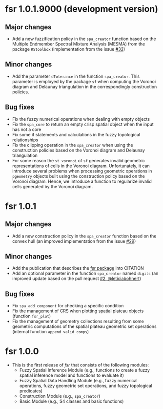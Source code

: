 # fsr 1.0.1.9000 (development version)

## Major changes

- Add a new fuzzification policy in the `spa_creator` function based on the Multiple Endmember Spectral Mixture Analysis (MESMA) from the package `RStoolbox` (implementation from the issue [#32](https://github.com/accarniel/fsr/issues/32))

## Minor changes

- Add the parameter `dTolerance` in the function `spa_creator`. This parameter is employed by the package `sf` when computing the Voronoi diagram and Delaunay triangulation in the correspondingly construction policies.

## Bug fixes

- Fix the fuzzy numerical operations when dealing with empty objects
- Fix the `spa_core` to return an empty crisp spatial object when the input has not a core
- Fix some if statements and calculations in the fuzzy topological relationships
- Fix the clipping operation in the `spa_creator` when using the construction policies based on the Voronoi diagram and Delaunay triangulation
- For some reason the `st_voronoi` of `sf` generates invalid geometric representations of cells in the Voronoi diagram. Unfortunately, it can introduce several problems when processing geometric operations in `pgeometry` objects built using the construction policy based on the Voronoi diagram. Hence, we introduce a function to regularize invalid cells generated by the Voronoi diagram.

# fsr 1.0.1

## Major changes

- Add a new construction policy in the `spa_creator` function based on the convex hull (an improved implementation from the issue [#29](https://github.com/accarniel/fsr/issues/29))

## Minor changes

- Add the publication that describes the [fsr package](https://dl.acm.org/doi/abs/10.1145/3474717.3484255) into CITATION
- Add an optional parameter in the function `spa_creator` named `digits` (an improved update based on the pull request [#2, @leticiabohnert](https://github.com/accarniel/fsr/pull/28))

## Bug fixes

- Fix `spa_add_component` for checking a specific condition
- Fix the management of CRS when plotting spatial plateau objects (function `fsr_plot`)
- Fix the management of geometry collections resulting from some geometric computations of the spatial plateau geometric set operations (internal function `append_valid_comps`)
  
# fsr 1.0.0

- This is the first release of _fsr_ that consists of the following modules:
  - Fuzzy Spatial Inference Module (e.g., functions to create a fuzzy spatial inference model and functions to evaluate it)
  - Fuzzy Spatial Data Handling Module (e.g., fuzzy numerical operations, fuzzy geometric set operations, and fuzzy topological predicates)
  - Construction Module (e.g., `spa_creator`)
  - Basic Module (e.g., S4 classes and basic functions)